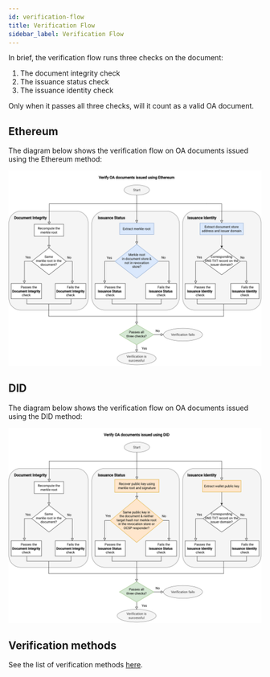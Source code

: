 ```yaml
---
id: verification-flow
title: Verification Flow
sidebar_label: Verification Flow
---
```


In brief, the verification flow runs three checks on the document: 

1. The document integrity check
1. The issuance status check
1. The issuance identity check

Only when it passes all three checks, will it count as a valid OA document.

## Ethereum
The diagram below shows the verification flow on OA documents issued using the Ethereum method: 

![Verify OA documents issued using Ethereum](./diagram/verifiable-docs-eth.light.svg)

## DID
The diagram below shows the verification flow on OA documents issued using the DID method:

![Verify OA documents issued using DID](./diagram/verifiable-docs-did.light.svg)

## Verification methods
See the list of verification methods [here](../remote-files/open-attestation-verify#verification-method).
